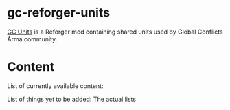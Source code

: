 # gc-reforger-units
[GC Units](https://reforger.armaplatform.com/workshop/6156F2F771D5D73D-GlobalConflictsUnits) is a Reforger mod containing shared units used by Global Conflicts Arma community.

# Content

List of currently available content:

List of things yet to be added: The actual lists